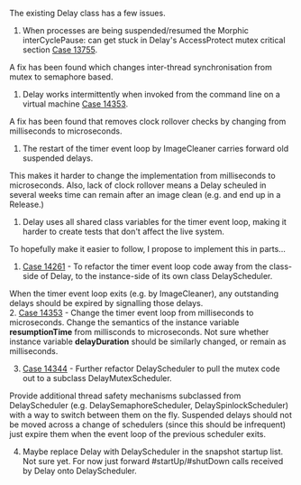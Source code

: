 The existing Delay class has a few issues.

1. When processes are being suspended/resumed the Morphic interCyclePause: can get stuck in 
Delay's AccessProtect mutex critical section [Case 13755](https://pharo.fogbugz.com/default.asp?13755). 

  A fix has been found which changes inter-thread synchronisation from mutex to semaphore based.

1. Delay works intermittently when invoked from the command line on a virtual 
machine [Case 14353](https://pharo.fogbugz.com/default.asp?14353). 

  A fix has been found that removes clock rollover checks by changing from milliseconds to microseconds.

1. The restart of the timer event loop by ImageCleaner carries forward old suspended delays. 

  This makes it harder to change the implementation from milliseconds to microseconds. Also, lack of clock rollover means a Delay scheuled in several weeks time can remain after an image clean (e.g. and end up in a Release.)  

1. Delay uses all shared class variables for the timer event loop, making it harder to create tests 
that don't affect the live system.

To hopefully make it easier to follow, I propose to implement this in parts... 

1. [Case 14261](https://pharo.fogbugz.com/default.asp?14261) - To refactor the timer event loop code away from the class-side of Delay, to the instance-side of 
its own class DelayScheduler.  

  When the timer event loop exits (e.g. by ImageCleaner), any outstanding delays should be expired by signalling those delays.  
2. [Case 14353](https://pharo.fogbugz.com/default.asp?14353) - Change the timer event loop from milliseconds to microseconds. Change the semantics of the instance variable **resumptionTime** from millisconds to microseconds. Not sure whether instance variable **delayDuration** should be  similarly changed, or remain as milliseconds.

3. [Case 14344](https://pharo.fogbugz.com/default.asp?14344) - Further refactor DelayScheduler to pull the mutex code out to a subclass DelayMutexScheduler.

  Provide additional thread safety mechanisms subclassed from DelayScheduler (e.g. DelaySemaphoreScheduler, DelaySpinlockScheduler) with a way to switch between them on the fly. Suspended delays should not be moved across a change of schedulers (since this should be infrequent) just expire them when the event loop of the previous scheduler exits.

4. Maybe replace Delay with DelayScheduler in the snapshot startup list.  Not sure yet. 
For now just forward  #startUp/#shutDown calls received by Delay onto DelayScheduler.
